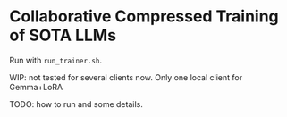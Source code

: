 # Collaborative Compressed Training of SOTA LLMs

Run with `run_trainer.sh`.

WIP: not tested for several clients now. Only one local client for Gemma+LoRA

TODO: how to run and some details.